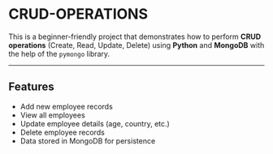 # CRUD-OPERATIONS

This is a beginner-friendly project that demonstrates how to perform **CRUD operations** (Create, Read, Update, Delete) using **Python** and **MongoDB** with the help of the `pymongo` library.

---

##  Features
-  Add new employee records  
-  View all employees  
-  Update employee details (age, country, etc.)  
-  Delete employee records  
-  Data stored in MongoDB for persistence  

